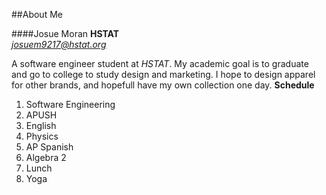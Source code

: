 ##About Me

####Josue Moran
**HSTAT**  
[_josuem9217@hstat.org_](josuem9217@hstat.org)

A software engineer student at _HSTAT_. My academic goal is to graduate and go to college to study design and marketing. I hope to design apparel for other brands, and hopefull have my own collection one day. 
**Schedule**
1. Software Engineering
2. APUSH
3. English
4. Physics
5. AP Spanish
6. Algebra 2
7. Lunch
8. Yoga
